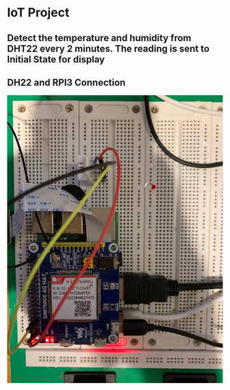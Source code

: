 # IoT Project

## Detect the temperature and humidity from DHT22 every 2 minutes. The reading is sent to Initial State for display

## DH22 and RPI3 Connection

![image](images/DH22_RP3.jpeg)
